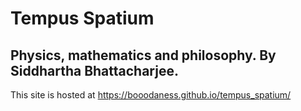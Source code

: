 # Tempus Spatium
## Physics, mathematics and philosophy. By Siddhartha Bhattacharjee.

This site is hosted at https://booodaness.github.io/tempus_spatium/
